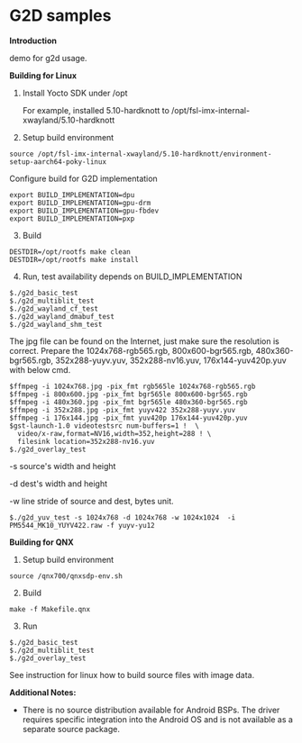 # G2D samples

**Introduction**

demo for g2d usage.

**Building for Linux**

1. Install Yocto SDK under /opt

   For example, installed 5.10-hardknott to  /opt/fsl-imx-internal-xwayland/5.10-hardknott

2. Setup build environment
  ```
source /opt/fsl-imx-internal-xwayland/5.10-hardknott/environment-setup-aarch64-poky-linux
  ```
   Configure build for G2D implementation
  ```
export BUILD_IMPLEMENTATION=dpu
export BUILD_IMPLEMENTATION=gpu-drm
export BUILD_IMPLEMENTATION=gpu-fbdev
export BUILD_IMPLEMENTATION=pxp
  ```
3. Build
  ```
DESTDIR=/opt/rootfs make clean
DESTDIR=/opt/rootfs make install
  ```

4. Run, test availability depends on BUILD_IMPLEMENTATION
  ```
$./g2d_basic_test
$./g2d_multiblit_test
$./g2d_wayland_cf_test
$./g2d_wayland_dmabuf_test
$./g2d_wayland_shm_test
  ```

The jpg file can be found on the Internet, just make sure the resolution is correct.
Prepare the 1024x768-rgb565.rgb, 800x600-bgr565.rgb, 480x360-bgr565.rgb, 352x288-yuyv.yuv, 352x288-nv16.yuv, 176x144-yuv420p.yuv with below cmd.

  ```
$ffmpeg -i 1024x768.jpg -pix_fmt rgb565le 1024x768-rgb565.rgb
$ffmpeg -i 800x600.jpg -pix_fmt bgr565le 800x600-bgr565.rgb
$ffmpeg -i 480x360.jpg -pix_fmt bgr565le 480x360-bgr565.rgb
$ffmpeg -i 352x288.jpg -pix_fmt yuyv422 352x288-yuyv.yuv
$ffmpeg -i 176x144.jpg -pix_fmt yuv420p 176x144-yuv420p.yuv
$gst-launch-1.0 videotestsrc num-buffers=1 !  \
    video/x-raw,format=NV16,width=352,height=288 ! \
    filesink location=352x288-nv16.yuv
$./g2d_overlay_test
  ```

-s   source's width and height

-d   dest's width and height

-w   line stride of source and dest, bytes unit.

  ```
$./g2d_yuv_test -s 1024x768 -d 1024x768 -w 1024x1024  -i PM5544_MK10_YUYV422.raw -f yuyv-yu12
  ```

**Building for QNX**

1. Setup build environment
  ```
source /qnx700/qnxsdp-env.sh
  ```

2. Build
  ```
make -f Makefile.qnx
  ```

3. Run
  ```
$./g2d_basic_test
$./g2d_multiblit_test
$./g2d_overlay_test
  ```

See instruction for linux how to build source files with image data.

**Additional Notes:**
  - There is no source distribution available for Android BSPs.  The driver requires specific integration into the Android OS and is not available as a separate source package.
